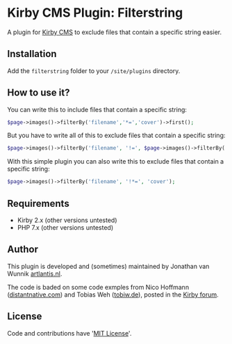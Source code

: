 # Kirby CMS Plugin: Filterstring

A plugin for [Kirby CMS](http://getkirby.com) to exclude files that contain a specific string easier.

## Installation

Add the `filterstring` folder to your `/site/plugins` directory.

## How to use it?

You can write this to include files that contain a specific string:

```php
$page->images()->filterBy('filename','*=','cover')->first();
```

But you have to write all of this to exclude files that contain a specific string:

```php
$page->images()->filterBy('filename', '!=', $page->images()->filterBy('filename','*=','cover')->first()->filename());
```

With this simple plugin you can also write this to exclude files that contain a specific string:

```php
$page->images()->filterBy('filename', '!*=', 'cover');
```

## Requirements

- Kirby 2.x (other versions untested)
- PHP 7.x (other versions untested)

## Author

This plugin is developed and (sometimes) maintained by Jonathan van Wunnik [artlantis.nl](https://artlantis.nl).

The code is baded on some code exmples from Nico Hoffmann ([distantnative.com](http://distantnative.com)) and Tobias Weh ([tobiw.de](http://tobiw.de)), posted in the [Kirby forum](https://forum.getkirby.com/t/filter-to-exclude-files-that-contain-specific-string-in-their-name/573).

## License

Code and contributions have '[MIT License](./license.md)'.
